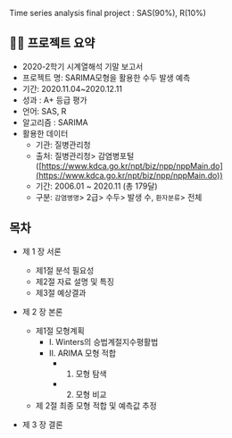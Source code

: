 Time series analysis final project : SAS(90%), R(10%)

## 💁🏻 프로젝트 요약

- 2020-2학기 시계열해석 기말 보고서
- 프로젝트 명: SARIMA모형을 활용한 수두 발생 예측
- 기간: 2020.11.04~2020.12.11
- 성과 : A+ 등급 평가
- 언어: SAS, R
- 알고리즘 : SARIMA
- 활용한 데이터
    - 기관: 질병관리청
    - 출처: 질병관리청> 감염병포털([https://www.kdca.go.kr/npt/biz/npp/nppMain.do](https://www.kdca.go.kr/npt/biz/npp/nppMain.do))
    - 기간: 2006.01 ~ 2020.11 (총 179달)
    - 구분: `감염병명`> 2급> 수두> 발생 수,
               `환자분류`> 전체




## 목차

- 제 1 장 서론
  - 제1절	분석 필요성
  - 제2절	자료 설명 및 특징
  - 제3절	예상결과 

- 제 2 장 본론
  - 제1절	모형계획
    - Ⅰ. Winters의 승법계절지수평활법
    - Ⅱ. ARIMA 모형 적합
      - 1.	모형 탐색
      - 2.	모형 비교
  - 제 2절 최종 모형 적합 및 예측값 추정


- 제 3 장 결론

